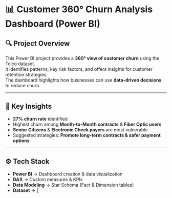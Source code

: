 # 📊 Customer 360° Churn Analysis Dashboard (Power BI)

## 🔍 Project Overview
This Power BI project provides a **360° view of customer churn** using the Telco dataset.  
It identifies patterns, key risk factors, and offers insights for customer retention strategies.  
The dashboard highlights how businesses can use **data-driven decisions** to reduce churn.

---

## 📌 Key Insights
- **27% churn rate** identified  
- Highest churn among **Month-to-Month contracts** & **Fiber Optic users**  
- **Senior Citizens** & **Electronic Check payers** are most vulnerable  
- Suggested strategies: **Promote long-term contracts & safer payment options**  

---

## ⚙️ Tech Stack
- **Power BI** → Dashboard creation & data visualization  
- **DAX** → Custom measures & KPIs  
- **Data Modeling** → Star Schema (Fact & Dimension tables)  
- **Dataset** → [
